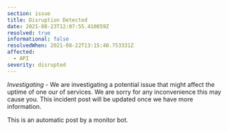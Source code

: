```yaml
---
section: issue
title: Disruption Detected
date: 2021-08-23T12:07:55.410659Z
resolved: true
informational: false
resolvedWhen: 2021-08-22T13:15:40.753331Z
affected:
  - API
severity: disrupted
---
```

*Investigating* - We are investigating a potential issue that might affect the uptime of one our of services. We are sorry for any inconvenience this may cause you. This incident post will be updated once we have more information.

This is an automatic post by a monitor bot.
        